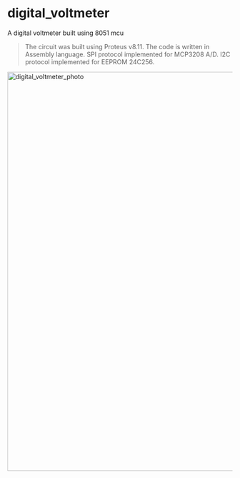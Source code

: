 # digital_voltmeter
A digital voltmeter built using 8051 mcu
>The circuit was built using Proteus v8.11.
>The code is written in Assembly language.
SPI protocol implemented for MCP3208 A/D.
I2C protocol implemented for EEPROM 24C256.
<img width="895" alt="digital_voltmeter_photo" src="https://user-images.githubusercontent.com/76630405/226207580-3c257d5c-3fbe-4910-a5e6-8caafe49ad5d.png">
